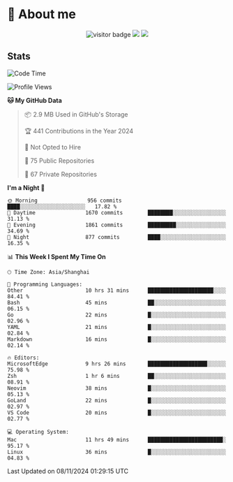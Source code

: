 <!-- ![](https://youpai.roccoshi.top/img/20200804214216.png) -->

# 🧐 About me
 
<p align="center">
<img src="https://visitor-badge.laobi.icu/badge?page_id=Lincest.Lincest&title=hits" alt="visitor badge"/>
<a href="mailto:imroccoshi@gmail.com"><img src="https://img.shields.io/badge/gmail-imroccoshi%40gmail.com-red"></a>
<a href="https://blog.roccoshi.top"><img src="https://img.shields.io/badge/blog-roccoshi-green"></a>
</p>

## Stats

<!--START_SECTION:waka-->
![Code Time](http://img.shields.io/badge/Code%20Time-1%2C665%20hrs%2056%20mins-blue)

![Profile Views](http://img.shields.io/badge/Profile%20Views-1-blue)

**🐱 My GitHub Data** 

> 📦 2.9 MB Used in GitHub's Storage 
 > 
> 🏆 441 Contributions in the Year 2024
 > 
> 🚫 Not Opted to Hire
 > 
> 📜 75 Public Repositories 
 > 
> 🔑 67 Private Repositories 
 > 
**I'm a Night 🦉** 

```text
🌞 Morning                956 commits         ████░░░░░░░░░░░░░░░░░░░░░   17.82 % 
🌆 Daytime                1670 commits        ████████░░░░░░░░░░░░░░░░░   31.13 % 
🌃 Evening                1861 commits        █████████░░░░░░░░░░░░░░░░   34.69 % 
🌙 Night                  877 commits         ████░░░░░░░░░░░░░░░░░░░░░   16.35 % 
```


📊 **This Week I Spent My Time On** 

```text
🕑︎ Time Zone: Asia/Shanghai

💬 Programming Languages: 
Other                    10 hrs 31 mins      █████████████████████░░░░   84.41 % 
Bash                     45 mins             ██░░░░░░░░░░░░░░░░░░░░░░░   06.15 % 
Go                       22 mins             █░░░░░░░░░░░░░░░░░░░░░░░░   02.96 % 
YAML                     21 mins             █░░░░░░░░░░░░░░░░░░░░░░░░   02.84 % 
Markdown                 16 mins             █░░░░░░░░░░░░░░░░░░░░░░░░   02.14 % 

🔥 Editors: 
MicrosoftEdge            9 hrs 26 mins       ███████████████████░░░░░░   75.98 % 
Zsh                      1 hr 6 mins         ██░░░░░░░░░░░░░░░░░░░░░░░   08.91 % 
Neovim                   38 mins             █░░░░░░░░░░░░░░░░░░░░░░░░   05.13 % 
GoLand                   22 mins             █░░░░░░░░░░░░░░░░░░░░░░░░   02.97 % 
VS Code                  20 mins             █░░░░░░░░░░░░░░░░░░░░░░░░   02.77 % 

💻 Operating System: 
Mac                      11 hrs 49 mins      ████████████████████████░   95.17 % 
Linux                    36 mins             █░░░░░░░░░░░░░░░░░░░░░░░░   04.83 % 
```


 Last Updated on 08/11/2024 01:29:15 UTC
<!--END_SECTION:waka-->


